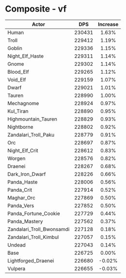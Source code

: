 # Composite - vf
| Actor | DPS | Increase |
|---|:---:|:---:|
|Human|230431|1.63%|
|Troll|229412|1.19%|
|Goblin|229336|1.15%|
|Night_Elf_Haste|229311|1.14%|
|Gnome|229302|1.14%|
|Blood_Elf|229265|1.12%|
|Void_Elf|229159|1.07%|
|Dwarf|229021|1.01%|
|Tauren|228990|1.00%|
|Mechagnome|228924|0.97%|
|Kul_Tiran|228890|0.95%|
|Highmountain_Tauren|228829|0.93%|
|Nightborne|228802|0.92%|
|Zandalari_Troll_Paku|228779|0.91%|
|Orc|228697|0.87%|
|Night_Elf_Crit|228612|0.83%|
|Worgen|228576|0.82%|
|Draenei|228267|0.68%|
|Dark_Iron_Dwarf|228226|0.66%|
|Panda_Haste|228006|0.56%|
|Panda_Crit|227914|0.52%|
|Maghar_Orc|227869|0.50%|
|Panda_Vers|227852|0.50%|
|Panda_Fortune_Cookie|227729|0.44%|
|Panda_Mastery|227562|0.37%|
|Zandalari_Troll_Bwonsamdi|227128|0.18%|
|Zandalari_Troll_Kimbul|227057|0.15%|
|Undead|227043|0.14%|
|Base|226725|0.00%|
|Lightforged_Draenei|226680|-0.02%|
|Vulpera|226655|-0.03%|
